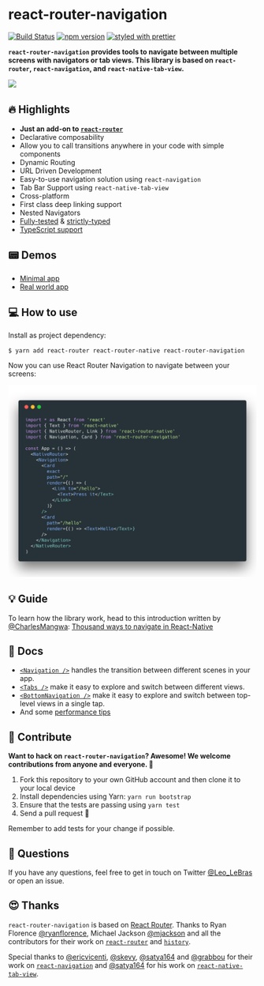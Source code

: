 # react-router-navigation

[![Build Status](https://travis-ci.org/LeoLeBras/react-router-navigation.svg?branch=master)](https://travis-ci.org/LeoLeBras/react-router-navigation)
[![npm version](https://badge.fury.io/js/react-router-navigation.svg)](https://badge.fury.io/js/react-router-navigation)
[![styled with prettier](https://img.shields.io/badge/styled_with-prettier-ff69b4.svg)](https://github.com/prettier/prettier)

**`react-router-navigation` provides tools to navigate between multiple screens with navigators or tab views. This library is based on `react-router`, `react-navigation`, and `react-native-tab-view`.**

<img src="https://raw.githubusercontent.com/LeoLeBras/react-router-navigation/master/docs/demo.gif" width="250">

## 🔥 Highlights

* **Just an add-on to [`react-router`](https://github.com/ReactTraining/react-router)**
* Declarative composability
* Allow you to call transitions anywhere in your code with simple components
* Dynamic Routing
* URL Driven Development
* Easy-to-use navigation solution using `react-navigation`
* Tab Bar Support using `react-native-tab-view`
* Cross-platform
* First class deep linking support
* Nested Navigators
* [Fully-tested](https://facebook.github.io/jest/) & [strictly-typed](https://flow.org/)
* [TypeScript support](https://github.com/DefinitelyTyped/DefinitelyTyped/pull/23114)

## 📟  Demos
* [Minimal app](examples/minimal-app)
* [Real world app](examples/real-world-app)

## 💻  How to use

Install as project dependency:

```shell
$ yarn add react-router react-router-native react-router-navigation
```

Now you can use React Router Navigation to navigate between your screens:

<img src="docs/SAMPLE_CODE.png" width="700">

## 💡 Guide

To learn how the library work, head to this introduction written by [@CharlesMangwa](https://twitter.com/Charles_Mangwa): [Thousand ways to navigate in React-Native](https://medium.com/the-react-native-log/thousand-ways-to-navigate-in-react-native-f7a1e311a0e8)

## 📖 Docs

* [`<Navigation />`](https://github.com/LeoLeBras/react-router-navigation/blob/master/docs/NAVIGATION.md) handles the transition between different scenes in your app.
* [`<Tabs />`](https://github.com/LeoLeBras/react-router-navigation/blob/master/docs/TABS.md) make it easy to explore and switch between different views.
* [`<BottomNavigation />`](https://github.com/LeoLeBras/react-router-navigation/blob/master/docs/BOTTOM_NAVIGATION.md) make it easy to explore and switch between top-level views in a single tap.
* And some [performance tips](https://github.com/LeoLeBras/react-router-navigation/blob/master/docs/PERFORMANCE.md)

## 🕺 Contribute

**Want to hack on `react-router-navigation`? Awesome! We welcome contributions from anyone and everyone. :rocket:**

1. Fork this repository to your own GitHub account and then clone it to your local device
2. Install dependencies using Yarn: `yarn run bootstrap`
3. Ensure that the tests are passing using `yarn test`
4. Send a pull request 🙌

Remember to add tests for your change if possible.
️
## 👋 Questions

If you have any questions, feel free to get in touch on Twitter [@Leo_LeBras](https://twitter.com/Leo_LeBras) or open an issue.

## 😍 Thanks

`react-router-navigation` is based on [React Router](https://github.com/reactjs/react-router). Thanks to Ryan Florence [@ryanflorence](https://twitter.com/ryanflorence), Michael Jackson [@mjackson](https://twitter.com/mjackson) and all the contributors for their work on [`react-router`](https://github.com/reactjs/react-router) and [`history`](https://github.com/mjackson/history).

Special thanks to [@ericvicenti](https://twitter.com/ericvicenti), [@skevy](https://twitter.com/skevy), [@satya164](https://twitter.com/satya164) and [@grabbou](https://twitter.com/grabbou) for their work on [`react-navigation`](https://github.com/react-community/react-navigation/) and [@satya164](https://twitter.com/satya164) for his work on [`react-native-tab-view`](https://github.com/react-native-community/react-native-tab-view).
